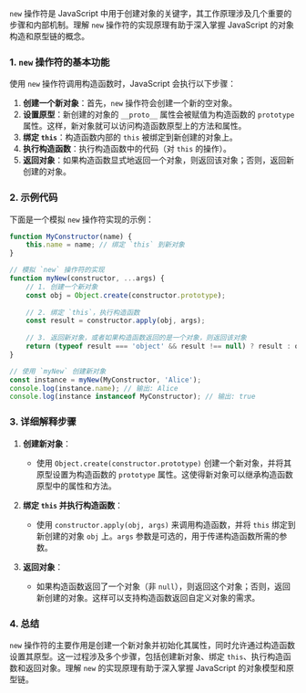 `new` 操作符是 JavaScript 中用于创建对象的关键字，其工作原理涉及几个重要的步骤和内部机制。理解 `new` 操作符的实现原理有助于深入掌握 JavaScript 的对象构造和原型链的概念。

### 1. **`new` 操作符的基本功能**

使用 `new` 操作符调用构造函数时，JavaScript 会执行以下步骤：

1. **创建一个新对象**：首先，`new` 操作符会创建一个新的空对象。
2. **设置原型**：新创建的对象的 `__proto__` 属性会被赋值为构造函数的 `prototype` 属性。这样，新对象就可以访问构造函数原型上的方法和属性。
3. **绑定 `this`**：构造函数内部的 `this` 被绑定到新创建的对象上。
4. **执行构造函数**：执行构造函数中的代码（对 `this` 的操作）。
5. **返回对象**：如果构造函数显式地返回一个对象，则返回该对象；否则，返回新创建的对象。

### 2. **示例代码**

下面是一个模拟 `new` 操作符实现的示例：

```javascript
function MyConstructor(name) {
    this.name = name; // 绑定 `this` 到新对象
}

// 模拟 `new` 操作符的实现
function myNew(constructor, ...args) {
    // 1. 创建一个新对象
    const obj = Object.create(constructor.prototype);
    
    // 2. 绑定 `this`，执行构造函数
    const result = constructor.apply(obj, args);
    
    // 3. 返回新对象，或者如果构造函数返回的是一个对象，则返回该对象
    return (typeof result === 'object' && result !== null) ? result : obj;
}

// 使用 `myNew` 创建新对象
const instance = myNew(MyConstructor, 'Alice');
console.log(instance.name); // 输出: Alice
console.log(instance instanceof MyConstructor); // 输出: true
```

### 3. **详细解释步骤**

1. **创建新对象**：
   - 使用 `Object.create(constructor.prototype)` 创建一个新对象，并将其原型设置为构造函数的 `prototype` 属性。这使得新对象可以继承构造函数原型中的属性和方法。

2. **绑定 `this` 并执行构造函数**：
   - 使用 `constructor.apply(obj, args)` 来调用构造函数，并将 `this` 绑定到新创建的对象 `obj` 上。`args` 参数是可选的，用于传递构造函数所需的参数。

3. **返回对象**：
   - 如果构造函数返回了一个对象（非 `null`），则返回这个对象；否则，返回新创建的对象。这样可以支持构造函数返回自定义对象的需求。

### 4. **总结**

`new` 操作符的主要作用是创建一个新对象并初始化其属性，同时允许通过构造函数设置其原型。这一过程涉及多个步骤，包括创建新对象、绑定 `this`、执行构造函数和返回对象。理解 `new` 的实现原理有助于深入掌握 JavaScript 的对象模型和原型链。